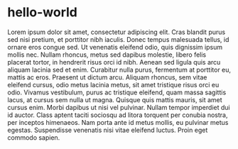 # hello-world

Lorem ipsum dolor sit amet, consectetur adipiscing elit. Cras blandit purus sed nisi pretium, et porttitor nibh iaculis. Donec tempus malesuada tellus, id ornare eros congue sed. Ut venenatis eleifend odio, quis dignissim ipsum mollis nec. Nullam rhoncus, metus sed dapibus molestie, libero felis placerat tortor, in hendrerit risus orci id nibh. Aenean sed ligula quis arcu aliquam lacinia sed et enim. Curabitur nulla purus, fermentum at porttitor eu, mattis ac eros. Praesent ut dictum arcu. Aliquam rhoncus, sem vitae eleifend cursus, odio metus lacinia metus, sit amet tristique risus orci eu odio. Vivamus vestibulum, purus ac tristique eleifend, quam massa sagittis lacus, at cursus sem nulla ut magna. Quisque quis mattis mauris, sit amet cursus enim. Morbi dapibus ut nisi vel pulvinar. Nullam tempor imperdiet dui id auctor. Class aptent taciti sociosqu ad litora torquent per conubia nostra, per inceptos himenaeos. Nam porta ante id metus mollis, eu pulvinar metus egestas. Suspendisse venenatis nisi vitae eleifend luctus. Proin eget commodo sapien.
